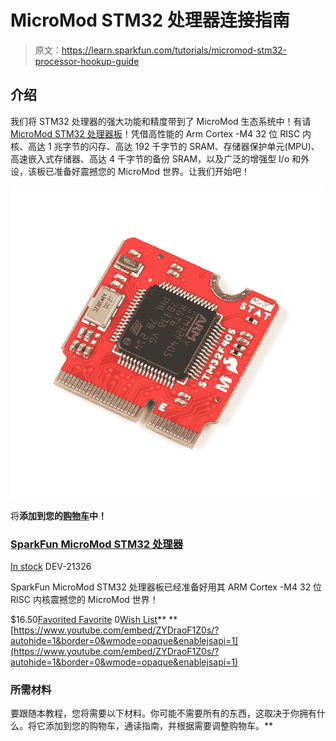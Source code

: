 # MicroMod STM32 处理器连接指南

> 原文：<https://learn.sparkfun.com/tutorials/micromod-stm32-processor-hookup-guide>

## 介绍

我们将 STM32 处理器的强大功能和精度带到了 MicroMod 生态系统中！有请 [MicroMod STM32 处理器板](https://www.sparkfun.com/products/21326)！凭借高性能的 Arm Cortex -M4 32 位 RISC 内核、高达 1 兆字节的闪存、高达 192 千字节的 SRAM、存储器保护单元(MPU)、高速嵌入式存储器、高达 4 千字节的备份 SRAM，以及广泛的增强型 I/o 和外设，该板已准备好震撼您的 MicroMod 世界。让我们开始吧！

[![SparkFun MicroMod STM32 Processor](img/746ac0faa247bf845d3128e126496b3a.png)](https://www.sparkfun.com/products/21326) 

将**添加到您的[购物车](https://www.sparkfun.com/cart)中！**

### [SparkFun MicroMod STM32 处理器](https://www.sparkfun.com/products/21326)

[In stock](https://learn.sparkfun.com/static/bubbles/ "in stock") DEV-21326

SparkFun MicroMod STM32 处理器板已经准备好用其 ARM Cortex -M4 32 位 RISC 内核震撼您的 MicroMod 世界！

$16.50[Favorited Favorite](# "Add to favorites") 0[Wish List](# "Add to wish list")** **[https://www.youtube.com/embed/ZYDraoF1Z0s/?autohide=1&border=0&wmode=opaque&enablejsapi=1](https://www.youtube.com/embed/ZYDraoF1Z0s/?autohide=1&border=0&wmode=opaque&enablejsapi=1)

### 所需材料

要跟随本教程，您将需要以下材料。你可能不需要所有的东西，这取决于你拥有什么。将它添加到您的购物车，通读指南，并根据需要调整购物车。**